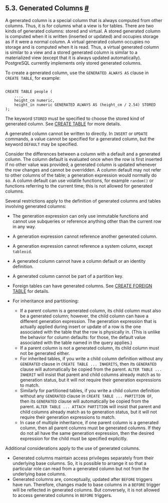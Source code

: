## 5.3. Generated Columns [#](#DDL-GENERATED-COLUMNS)

A generated column is a special column that is always computed from other columns. Thus, it is for columns what a view is for tables. There are two kinds of generated columns: stored and virtual. A stored generated column is computed when it is written (inserted or updated) and occupies storage as if it were a normal column. A virtual generated column occupies no storage and is computed when it is read. Thus, a virtual generated column is similar to a view and a stored generated column is similar to a materialized view (except that it is always updated automatically). PostgreSQL currently implements only stored generated columns.

To create a generated column, use the `GENERATED ALWAYS AS` clause in `CREATE TABLE`, for example:

```

CREATE TABLE people (
    ...,
    height_cm numeric,
    height_in numeric GENERATED ALWAYS AS (height_cm / 2.54) STORED
);
```

The keyword `STORED` must be specified to choose the stored kind of generated column. See [CREATE TABLE](sql-createtable "CREATE TABLE") for more details.

A generated column cannot be written to directly. In `INSERT` or `UPDATE` commands, a value cannot be specified for a generated column, but the keyword `DEFAULT` may be specified.

Consider the differences between a column with a default and a generated column. The column default is evaluated once when the row is first inserted if no other value was provided; a generated column is updated whenever the row changes and cannot be overridden. A column default may not refer to other columns of the table; a generation expression would normally do so. A column default can use volatile functions, for example `random()` or functions referring to the current time; this is not allowed for generated columns.

Several restrictions apply to the definition of generated columns and tables involving generated columns:

* The generation expression can only use immutable functions and cannot use subqueries or reference anything other than the current row in any way.

* A generation expression cannot reference another generated column.

* A generation expression cannot reference a system column, except `tableoid`.

* A generated column cannot have a column default or an identity definition.

* A generated column cannot be part of a partition key.

* Foreign tables can have generated columns. See [CREATE FOREIGN TABLE](sql-createforeigntable "CREATE FOREIGN TABLE") for details.

* For inheritance and partitioning:

  * If a parent column is a generated column, its child column must also be a generated column; however, the child column can have a different generation expression. The generation expression that is actually applied during insert or update of a row is the one associated with the table that the row is physically in. (This is unlike the behavior for column defaults: for those, the default value associated with the table named in the query applies.)
  * If a parent column is not a generated column, its child column must not be generated either.
  * For inherited tables, if you write a child column definition without any `GENERATED` clause in `CREATE TABLE ... INHERITS`, then its `GENERATED` clause will automatically be copied from the parent. `ALTER TABLE ... INHERIT` will insist that parent and child columns already match as to generation status, but it will not require their generation expressions to match.
  * Similarly for partitioned tables, if you write a child column definition without any `GENERATED` clause in `CREATE TABLE ... PARTITION OF`, then its `GENERATED` clause will automatically be copied from the parent. `ALTER TABLE ... ATTACH PARTITION` will insist that parent and child columns already match as to generation status, but it will not require their generation expressions to match.
  * In case of multiple inheritance, if one parent column is a generated column, then all parent columns must be generated columns. If they do not all have the same generation expression, then the desired expression for the child must be specified explicitly.

Additional considerations apply to the use of generated columns.

* Generated columns maintain access privileges separately from their underlying base columns. So, it is possible to arrange it so that a particular role can read from a generated column but not from the underlying base columns.
* Generated columns are, conceptually, updated after `BEFORE` triggers have run. Therefore, changes made to base columns in a `BEFORE` trigger will be reflected in generated columns. But conversely, it is not allowed to access generated columns in `BEFORE` triggers.